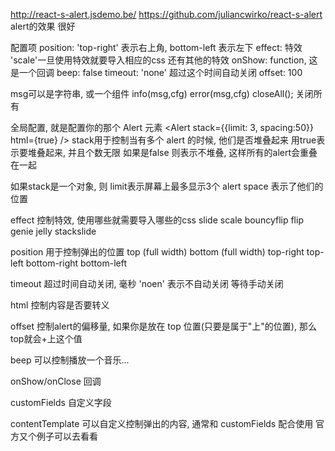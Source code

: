 http://react-s-alert.jsdemo.be/
https://github.com/juliancwirko/react-s-alert
alert的效果 很好

配置项
position: 'top-right' 表示右上角, bottom-left 表示左下
effect: 特效 'scale'一旦使用特效就要导入相应的css 还有其他的特效
onShow: function, 这是一个回调
beep: false
timeout: 'none' 超过这个时间自动关闭
offset: 100


msg可以是字符串, 或一个组件
info(msg,cfg)
error(msg,cfg)
closeAll(); 关闭所有

全局配置, 就是配置你的那个 Alert 元素
<Alert stack={{limit: 3, spacing:50}} html={true} />
stack用于控制当有多个 alert 的时候, 他们是否堆叠起来
用true表示要堆叠起来, 并且个数无限
如果是false 则表示不堆叠, 这样所有的alert会重叠在一起

如果stack是一个对象, 则 limit表示屏幕上最多显示3个 alert space 表示了他们的位置



effect 控制特效, 使用哪些就需要导入哪些的css
slide
scale
bouncyflip
flip
genie
jelly
stackslide

position 用于控制弹出的位置
top (full width)
bottom (full width)
top-right
top-left
bottom-right
bottom-left

timeout 超过时间自动关闭, 毫秒
'noen' 表示不自动关闭 等待手动关闭

html 控制内容是否要转义

offset 控制alert的偏移量, 如果你是放在 top 位置(只要是属于"上"的位置), 那么top就会+上这个值

beep 可以控制播放一个音乐...

onShow/onClose 回调

customFields 自定义字段

contentTemplate 可以自定义控制弹出的内容, 通常和 customFields 配合使用
官方又个例子可以去看看
